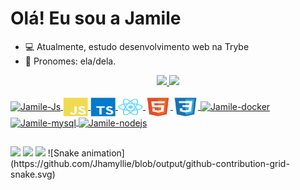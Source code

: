 # Olá! Eu sou a Jamile
* 💻 Atualmente, estudo desenvolvimento web na Trybe
* 👩 Pronomes: ela/dela.

<div align="center">
  <a href="https://github.com/Jhamyllie">
  <img height="180em" src="https://github-readme-stats.vercel.app/api?username=Jhamyllie&show_icons=true&theme=dracula&include_all_commits=true&count_private=true"/>
  <img height="180em" src="https://github-readme-stats.vercel.app/api/top-langs/?username=Jhamyllie&layout=compact&langs_count=7&theme=dracula"/>
</div>
<div style="display: inline_block"><br>
  <img align="center" alt="Jamile-Js" height="30" width="40" src="https://cdn.jsdelivr.net/gh/devicons/devicon/icons/vscode/vscode-original-wordmark.svg" />
  <img align="center" alt="Jamile-Js" height="30" width="40" src="https://raw.githubusercontent.com/devicons/devicon/master/icons/javascript/javascript-plain.svg">
  <img align="center" alt="Jamile-Ts" height="30" width="40" src="https://raw.githubusercontent.com/devicons/devicon/master/icons/typescript/typescript-plain.svg">
  <img align="center" alt="Jamile-React" height="30" width="40" src="https://raw.githubusercontent.com/devicons/devicon/master/icons/react/react-original.svg">
  <img align="center" alt="Jamile-HTML" height="30" width="40" src="https://raw.githubusercontent.com/devicons/devicon/master/icons/html5/html5-original.svg">
  <img align="center" alt="Jamile-CSS" height="30" width="40" src="https://raw.githubusercontent.com/devicons/devicon/master/icons/css3/css3-original.svg">
  <img align="center" alt="Jamile-docker" height="40" width="50" src="https://cdn.jsdelivr.net/gh/devicons/devicon/icons/docker/docker-original.svg" />
  <img align="center" alt="Jamile-mysql" height="30" width="40" src="https://cdn.jsdelivr.net/gh/devicons/devicon/icons/mysql/mysql-original.svg" />
  <img align="center" alt="Jamile-nodejs" height="30" width="40" src="https://cdn.jsdelivr.net/gh/devicons/devicon/icons/nodejs/nodejs-original.svg" />
  
  ##
  
  <div>
  <a href="https://instagram.com/milli.santana2017" target="_blank"><img src="https://img.shields.io/badge/-Instagram-%23E4405F?style=for-the-badge&logo=instagram&logoColor=white" target="_blank"></a>
  <a href="https://www.linkedin.com/in/jamile-santana-da-silva" target="_blank"><img src="https://img.shields.io/badge/-LinkedIn-%230077B5?style=for-the-badge&logo=linkedin&logoColor=white" target="_blank"></a> 
  <a href="mailto:milli.santana2017@gmail.com"><img src="https://img.shields.io/badge/Gmail-D14836?style=for-the-badge&logo=gmail&logoColor=white" target="_blank"></a>
  ![Snake animation](https://github.com/Jhamyllie/blob/output/github-contribution-grid-snake.svg)
  </div>
          
